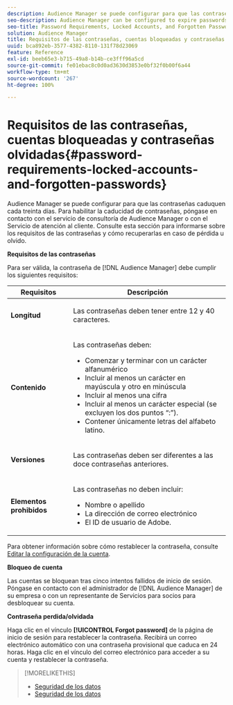 ```yaml
---
description: Audience Manager se puede configurar para que las contraseñas caduquen cada treinta días. Para habilitar la caducidad de contraseñas, póngase en contacto con el servicio de consultoría de Audience Manager o con el Servicio de atención al cliente. Consulte esta sección para informarse sobre los requisitos de las contraseñas y cómo recuperarlas en caso de pérdida u olvido.
seo-description: Audience Manager can be configured to expire passwords every 30-days. Talk to your Audience Manager consultant or Customer Care if you want to enable password expiry. Refer to this section for password requirements and how to recover a lost or forgotten password.
seo-title: Password Requirements, Locked Accounts, and Forgotten Passwords
solution: Audience Manager
title: Requisitos de las contraseñas, cuentas bloqueadas y contraseñas olvidadas
uuid: bca892eb-3577-4382-8110-131f78d23069
feature: Reference
exl-id: beeb65e3-b715-49a8-b14b-ce3fff96a5cd
source-git-commit: fe01ebac8c0d0ad3630d3853e0bf32f0b00f6a44
workflow-type: tm+mt
source-wordcount: '267'
ht-degree: 100%

---
```


# Requisitos de las contraseñas, cuentas bloqueadas y contraseñas olvidadas{#password-requirements-locked-accounts-and-forgotten-passwords}

Audience Manager se puede configurar para que las contraseñas caduquen cada treinta días. Para habilitar la caducidad de contraseñas, póngase en contacto con el servicio de consultoría de Audience Manager o con el Servicio de atención al cliente. Consulte esta sección para informarse sobre los requisitos de las contraseñas y cómo recuperarlas en caso de pérdida u olvido.

<!-- 

c_password_requirements.xml

 -->

**Requisitos de las contraseñas**

Para ser válida, la contraseña de [!DNL Audience Manager] debe cumplir los siguientes requisitos:

<table id="table_9B79E9F634664F6B995649E3158CCF20"> 
 <thead> 
  <tr> 
   <th colname="col1" class="entry"> Requisitos </th> 
   <th colname="col2" class="entry"> Descripción </th> 
  </tr> 
 </thead>
 <tbody> 
  <tr> 
   <td colname="col1"> <p> <b>Longitud</b> </p> </td> 
   <td colname="col2"> <p>Las contraseñas deben tener entre 12 y 40 caracteres. </p> </td> 
  </tr> 
  <tr> 
   <td colname="col1"> <p> <b>Contenido</b> </p> </td> 
   <td colname="col2"> <p>Las contraseñas deben: </p> <p> 
     <ul id="ul_70F64B9DE90E463098DFA8AB8349CF0B"> 
      <li id="li_2FBA66E47F4A4E1BB01DE3722821E100">Comenzar y terminar con un carácter alfanumérico </li> 
      <li id="li_1390D4C9A48944B68B891EE6CB734BBC">Incluir al menos un carácter en mayúscula y otro en minúscula </li> 
      <li id="li_B75B64A005804262BAAF0F1901D63358">Incluir al menos una cifra </li> 
      <li id="li_28452022AF4743B8B159187BBD10890A">Incluir al menos un carácter especial (se excluyen los dos puntos “:”). </li> 
      <li id="li_C02B931ABAB84FFE9B87AEBAEDF34EF3">Contener únicamente letras del alfabeto latino. </li> 
     </ul> </p> </td> 
  </tr> 
  <tr> 
   <td colname="col1"> <p> <b>Versiones</b> </p> </td> 
   <td colname="col2"> <p> Las contraseñas deben ser diferentes a las doce contraseñas anteriores. </p> </td> 
  </tr> 
  <tr> 
   <td colname="col1"> <p> <b>Elementos prohibidos</b> </p> </td> 
   <td colname="col2"> <p> Las contraseñas no deben incluir: </p> <p> 
     <ul id="ul_08DE186AF56E401B933256E69279847A"> 
      <li id="li_CC854F7F86484774A76CCF927E1400B4">Nombre o apellido </li> 
      <li id="li_74ACCF3DE717473B8AB9B1720DD891E7">La dirección de correo electrónico </li> 
      <li id="li_09C1F699BF6843ACAB4E68D2F57461AB"><span class="keyword"> El ID de usuario de Adobe</span>. </li> 
     </ul> </p> </td> 
  </tr> 
 </tbody> 
</table>

Para obtener información sobre cómo restablecer la contraseña, consulte [Editar la configuración de la cuenta](../features/administration/edit-account-settings.md).

**Bloqueo de cuenta**

Las cuentas se bloquean tras cinco intentos fallidos de inicio de sesión. Póngase en contacto con el administrador de [!DNL Audience Manager] de su empresa o con un representante de Servicios para socios para desbloquear su cuenta.

**Contraseña perdida/olvidada**

Haga clic en el vínculo **[!UICONTROL Forgot password]** de la página de inicio de sesión para restablecer la contraseña. Recibirá un correo electrónico automático con una contraseña provisional que caduca en 24 horas. Haga clic en el vínculo del correo electrónico para acceder a su cuenta y restablecer la contraseña.

>[!MORELIKETHIS]
>
>* [Seguridad de los datos](../overview/data-security-and-privacy/data-security.md)
>* [Seguridad de los datos](../overview/data-security-and-privacy/data-privacy.md)
